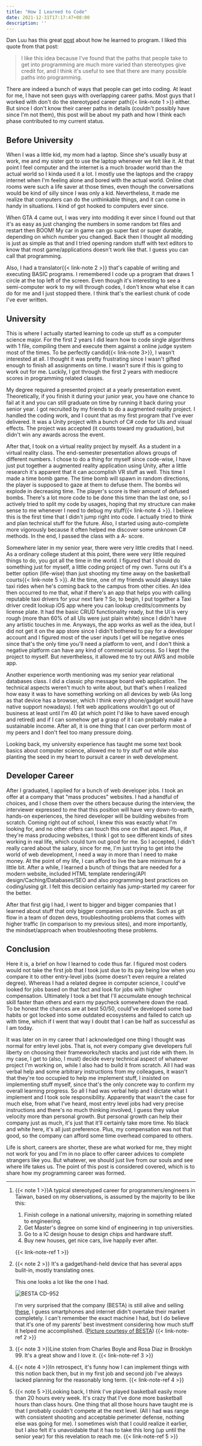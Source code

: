 ```yaml
---
title: "How I Learned to Code"
date: 2021-12-31T17:17:47+08:00
description: ''
---
```


Dan Luu has this great [post](https://danluu.com/learning-to-program/) about how he learned to program. I liked this quote from that post:

> I like this idea because I've found that the paths that people take to get into programming are much more varied than stereotypes give credit for, and I think it's useful to see that there are many possible paths into programming.

There are indeed a bunch of ways that people can get into coding. At least for me, I have not seen guys with overlapping career paths. Most guys that I worked with don't do the stereotyped career path{{< link-note 1 >}} either. But since I don't know their career paths in details (couldn't possibly have since I'm not them), this post will be about my path and how I think each phase contributed to my current status.

## Before University

When I was a little kid, my mom had a laptop. Since she's usually busy at work, me and my sister got to use the laptop whenever we felt like it. At that point I feel computer and the internet is a much broader world than the actual world so I kinda used it a lot. I mostly use the laptops and the crappy internet when I'm feeling alone and bored with the actual world. Online chat rooms were such a life saver at those times, even though the conversations would be kind of silly since I was only a kid. Nevertheless, it made me realize that computers can do the unthinkable things, and it can come in handy in situations. I kind of got hooked to computers ever since.

When GTA 4 came out, I was very into modding it ever since I found out that it's as easy as just changing the numbers in some random txt files and restart then BOOM! My car in game can go super fast or super durable, depending on which number you changed. Back then I thought all modding is just as simple as that and I tried opening random stuff with text editors to know that most game/applications doesn't work like that. I guess you can call that programming.

Also, I had a translator{{< link-note 2 >}} that's capable of writing and executing BASIC programs. I remembered I code up a program that draws 1 circle at the top left of the screen. Even though it's interesting to see a semi-computer work to my will through codes, I don't know what else it can do for me and I just stopped there. I think that's the earliest chunk of code I've ever written.

## University

This is where I actually started learning to code up stuff as a computer science major. For the first 2 years I did learn how to code single algorithms with 1 file, compiling them and execute them against a online judge system most of the times. To be perfectly candid{{< link-note 3>}}, I wasn't interested at all. I thought it was pretty frustrating since I wasn't gifted enough to finish all assignments on time. I wasn't sure if this is going to work out for me. Luckily, I got through the first 2 years with mediocre scores in programming related classes.

My degree required a presented project at a yearly presentation event. Theoretically, if you finish it during your junior year, you have one chance to fail at it and you can still graduate on time by running it back during your senior year. I got recruited by my friends to do a augmented reality project. I handled the coding work, and I count that as my first program that I've ever delivered. It was a Unity project with a bunch of C# code for UIs and visual effects. The project was accepted (it counts toward my graduation), but didn't win any awards across the event.

After that, I took on a virtual reality project by myself. As a student in a virtual reality class. The end-semester presentation allows groups of different numbers. I chose to do a thing for myself since code-wise, I have just put together a augmented reality application using Unity, after a little research it's apparent that it can accomplish VR stuff as well. This time I made a time bomb game. The time bomb will spawn in random directions, the player is supposed to gaze at them to defuse them. The bombs wil explode in decreasing time. The player's score is their amount of defused bombs. There's a lot more code to be done this time than the last one, so I actively tried to split my code by usages, hoping that my structure can make sense to me whenever I need to debug my stuff{{< link-note 4 >}}. I believe this is the first time that I didn't jump right into code. I actually tried to think and plan technical stuff for the future. Also, I started using auto-complete more vigorously because it often helped me discover some unknown C# methods. In the end, I passed the class with a A- score.

Somewhere later in my senior year, there were very little credits that I need. As a ordinary college student at this point, there were very little required things to do, you got all the time in the world. I figured that I should do something just for myself, a little coding project of my own. Turns out it's a better option (life-wise) than just shooting my time away on the basketball courts{{< link-note 5 >}}. At the time, one of my friends would always take taxi rides when he's coming back to the campus from other cities. An idea then occurred to me that, what if there's an app that helps you with calling reputable taxi drivers for your next fare ? So, to begin, I put together a Taxi driver credit lookup iOS app where you can lookup credits/comments by license plate. It had the basic CRUD functionality ready, but the UI is very rough (more than 60% of all UIs were just plain white) since I didn't have any artistic touches in me. Anyways, the app works as well as the idea, but I did not get it on the app store since I didn't bothered to pay for a developer account and I figured most of the user inputs I get will be negative ones since that's the only time you'll need a platform to vent, and I don't think a negative platform can have any kind of commercial success. So I kept the project to myself. But nevertheless, it allowed me to try out AWS and mobile app.

Another experience worth mentioning was my senior year relational databases class. I did a classic php message board web application. The technical aspects weren't much to write about, but that's when I realized how easy it was to have something working on all devices by web (As long as that device has a browser, which I think every phone/gadget would have native support nowadays). I felt web applications wouldn't go out of business at least until I'm 40 (at which point I'd like to have saved enough and retired) and if I can somehow get a grasp of it I can probably make a sustainable income. After all, it is one thing that I can over perform most of my peers and I don't feel too many pressure doing.

Looking back, my university experience has taught me some text book basics about computer science, allowed me to try stuff out while also planting the seed in my heart to pursuit a career in web development.

## Developer Career

After I graduated, I applied for a bunch of web developer jobs. I took an offer at a company that "mass produces" websites. I had a handful of choices, and I chose them over the others because during the interview, the interviewer expressed to me that this position will have very down-to-earth, hands-on experiences, the hired developer will be building websites from scratch. Coming right out of school, I knew this was exactly what I'm looking for, and no other offers can touch this one on that aspect. Plus, if they're mass producing websites, I think I got to see different kinds of sites working in real life, which could turn out good for me. So I accepted, I didn't really cared about the salary, since for me, I'm just trying to get into the world of web development, I need a way in more than I need to make money. At the point of my life, I can afford to live the bare minimum for a little bit. After a while, I learned a bunch of things that are needed for a modern website, included HTML template rendering/API design/Caching/Databases/SEO and also programming best practices on coding/using git. I felt this decision certainly has jump-started my career for the better.

After that first gig I had, I went to bigger and bigger companies that I learned about stuff that only bigger companies can provide. Such as git flow in a team of dozen devs, troubleshooting problems that comes with higher traffic (in comparison to my previous sites), and more importantly, the mindset/approach when troubleshooting these problems.

## Conclusion

Here it is, a brief on how I learned to code thus far. I figured most coders would not take the first job that I took just due to its pay being low when you compare it to other entry-level jobs (some doesn't even require a related degree). Whereas I had a related degree in computer science, I could've looked for jobs based on that fact and look for jobs with higher compensation. Ultimately I took a bet that I'll accumulate enough technical skill faster than others and earn my paycheck somewhere down the road. To be honest the chances are at best 50/50, could've developed some bad habits or got locked into some outdated ecosystems and failed to catch up with time, which if I went that way I doubt that I can be half as successful as I am today.

It was later on in my career that I acknowledged one thing I thought was normal for entry level jobs. That is, not every company give developers full liberty on choosing their frameworks/tech stacks and just ride with them. In my case, I get to (also, I must) decide every technical aspect of whatever project I'm working on, while I also had to build it from scratch. All I had was verbal help and some arbitrary instructions from my colleagues, it wasn't that they're too occupied to help me implement stuff, I insisted on implementing stuff myself, since that's the only concrete way to confirm my overall learning progress. So all I had was verbal help and I dictate what I implement and I took sole responsibility. Apparently that wasn't the case for much else, from what I've heard, most entry level jobs had very precise instructions and there's no much thinking involved, I guess they value velocity more than personal growth. But personal growth can help their company just as much, it's just that it'll certainly take more time. No black and white here, it's all just preference. Plus, my compensation was not that good, so the company can afford some time overhead compared to others.

Life is short, careers are shorter, these are what worked for me, they might not work for you and I'm in no place to offer career advices to complete strangers like you. But whatever, we should just live from our souls and see where life takes us. The point of this post is considered covered, which is to share how my programming career was formed.

---

1. {{< note 1 >}}A typical stereotyped career for programmers/engineers in Taiwan, based on my observations, is assumed by the majority to be like this:
   1. Finish college in a national university, majoring in something related to engineering.
   2. Get Master's degree on some kind of engineering in top universities.
   3. Go to a IC design house to design chips and hardware stuff.
   4. Buy new houses, get nice cars, live happily ever after.

   {{< link-note-ref 1 >}}

2. {{< note 2 >}} It's a gadget/hand-held device that has several apps bulit-in, mostly translating ones. 
   
   This one looks a lot like the one I had.

   ![BESTA CD-952](/translator.png)

   I'm very surprised that the company (BESTA) is still alive and selling [these](https://www.besta.com.tw/zh-tw/Product/digital_learn/ProductList/ElectronicDictionary), I guess smartphones and internet didn't overtake their market completely. I can't remember the exact machine I had, but I do believe that it's one of my parents' best investment considering how much stuff it helped me accomplished. ([Picture courtesy of BESTA](https://www.besta.com.tw/zh-tw/Product/digital_learn/ProductContent/CD-952/1))
   {{< link-note-ref 2 >}}

3. {{< note 3 >}}Line stolen from Charles Boyle and Rosa Diaz in Brooklyn 99. It's a great show and I love it.
   {{< link-note-ref 3 >}}
4. {{< note 4 >}}In retrospect, it's funny how I can implement things with this notion back then, but in my first job and second job I've always lacked planning for the reasonably long term.
   {{< link-note-ref 4 >}}
5. {{< note 5 >}}Looking back, I think I've played basketball easily more than 20 hours every week. It's crazy that I've done more basketball hours than class hours. One thing that all those hours have taught me is that I probably couldn't compete at the next level. (All I had was range with consistent shooting and acceptable perimeter defense, nothing else was going for me). I sometimes wish that I could realize it earlier, but I also felt it's unavoidable that it has to take this long (up until the senior year) for this revelation to reach me.
   {{< link-note-ref 5 >}}